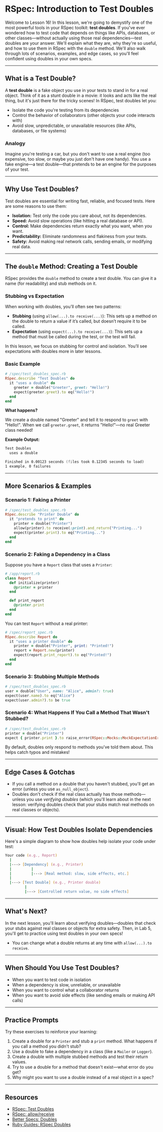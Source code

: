 # RSpec: Introduction to Test Doubles

Welcome to Lesson 16! In this lesson, we're going to demystify one of the most powerful tools in your RSpec toolkit: **test doubles**. If you've ever wondered how to test code that depends on things like APIs, databases, or other classes—without actually using those real dependencies—test doubles are your answer. We'll explain what they are, why they're so useful, and how to use them in RSpec with the `double` method. We'll also walk through lots of scenarios, examples, and edge cases, so you'll feel confident using doubles in your own specs.

---

## What is a Test Double?

A **test double** is a fake object you use in your tests to stand in for a real object. Think of it as a stunt double in a movie: it looks and acts like the real thing, but it's just there for the tricky scenes! In RSpec, test doubles let you:

- Isolate the code you're testing from its dependencies
- Control the behavior of collaborators (other objects your code interacts with)
- Avoid slow, unpredictable, or unavailable resources (like APIs, databases, or file systems)

### Analogy

Imagine you're testing a car, but you don't want to use a real engine (too expensive, too slow, or maybe you just don't have one handy). You use a fake engine—a test double—that pretends to be an engine for the purposes of your test.

---

## Why Use Test Doubles?

Test doubles are essential for writing fast, reliable, and focused tests. Here are some reasons to use them:

- **Isolation:** Test only the code you care about, not its dependencies.
- **Speed:** Avoid slow operations (like hitting a real database or API).
- **Control:** Make dependencies return exactly what you want, when you want.
- **Predictability:** Eliminate randomness and flakiness from your tests.
- **Safety:** Avoid making real network calls, sending emails, or modifying real data.

---

## The `double` Method: Creating a Test Double

RSpec provides the `double` method to create a test double. You can give it a name (for readability) and stub methods on it.

### Stubbing vs Expectation

When working with doubles, you’ll often see two patterns:

- **Stubbing** (using `allow(...).to receive(...)`): This sets up a method on the double to return a value if it’s called, but doesn’t require it to be called.
- **Expectation** (using `expect(...).to receive(...)`): This sets up a method that must be called during the test, or the test will fail.

In this lesson, we focus on stubbing for control and isolation. You’ll see expectations with doubles more in later lessons.

### Basic Example

```ruby
# /spec/test_doubles_spec.rb
RSpec.describe "Test Doubles" do
  it "uses a double" do
    greeter = double("Greeter", greet: "Hello!")
    expect(greeter.greet).to eq("Hello!")
  end
end
```

**What happens?**

We create a double named "Greeter" and tell it to respond to `greet` with "Hello!". When we call `greeter.greet`, it returns "Hello!"—no real Greeter class needed!

**Example Output:**

```zsh
Test Doubles
  uses a double

Finished in 0.00123 seconds (files took 0.12345 seconds to load)
1 example, 0 failures
```

---

## More Scenarios & Examples

### Scenario 1: Faking a Printer

```ruby
# /spec/test_doubles_spec.rb
RSpec.describe "Printer Double" do
  it "pretends to print" do
    printer = double("Printer")
    allow(printer).to receive(:print).and_return("Printing...")
    expect(printer.print).to eq("Printing...")
  end
end
```

### Scenario 2: Faking a Dependency in a Class

Suppose you have a `Report` class that uses a `Printer`:

```ruby
# /app/report.rb
class Report
  def initialize(printer)
    @printer = printer
  end

  def print_report
    @printer.print
  end
end
```

You can test `Report` without a real printer:

```ruby
# /spec/report_spec.rb
RSpec.describe Report do
  it "uses a printer double" do
    printer = double("Printer", print: "Printed!")
    report = Report.new(printer)
    expect(report.print_report).to eq("Printed!")
  end
end
```

### Scenario 3: Stubbing Multiple Methods

```ruby
# /spec/test_doubles_spec.rb
user = double("User", name: "Alice", admin?: true)
expect(user.name).to eq("Alice")
expect(user.admin?).to be true
```

### Scenario 4: What Happens If You Call a Method That Wasn't Stubbed?

```ruby
# /spec/test_doubles_spec.rb
printer = double("Printer")
expect { printer.print }.to raise_error(RSpec::Mocks::MockExpectationError)
```

By default, doubles only respond to methods you've told them about. This helps catch typos and mistakes!

---

## Edge Cases & Gotchas

- If you call a method on a double that you haven't stubbed, you'll get an error (unless you use `as_null_object`).
- Doubles don't check if the real class actually has those methods—unless you use *verifying doubles* (which you'll learn about in the next lesson: verifying doubles check that your stubs match real methods on real classes or objects).

---

## Visual: How Test Doubles Isolate Dependencies

Here's a simple diagram to show how doubles help isolate your code under test:

```zsh
Your code (e.g., Report)
  |
  |---> [Dependency] (e.g., Printer)
  |         |
  |         |---> [Real method: slow, side effects, etc.]
  |
  |---> [Test Double] (e.g., Printer double)
         |
         |---> [Controlled return value, no side effects]
```

---

## What's Next?

In the next lesson, you'll learn about verifying doubles—doubles that check your stubs against real classes or objects for extra safety. Then, in Lab 5, you'll get to practice using test doubles in your own specs!

- You can change what a double returns at any time with `allow(...).to receive`.

---

## When Should You Use Test Doubles?

- When you want to test code in isolation
- When a dependency is slow, unreliable, or unavailable
- When you want to control what a collaborator returns
- When you want to avoid side effects (like sending emails or making API calls)

---

## Practice Prompts

Try these exercises to reinforce your learning:

1. Create a double for a `Printer` and stub a `print` method. What happens if you call a method you didn't stub?
2. Use a double to fake a dependency in a class (like a `Mailer` or `Logger`).
3. Create a double with multiple stubbed methods and test their return values.
4. Try to use a double for a method that doesn't exist—what error do you get?
5. Why might you want to use a double instead of a real object in a spec?

---

## Resources

- [RSpec: Test Doubles](https://relishapp.com/rspec/rspec-mocks/v/3-10/docs/basics/test-doubles)
- [RSpec: allow/receive](https://relishapp.com/rspec/rspec-mocks/v/3-10/docs/basics/allowing-messages)
- [Better Specs: Doubles](https://www.betterspecs.org/#doubles)
- [Ruby Guides: RSpec Doubles](https://www.rubyguides.com/2018/07/rspec/)
